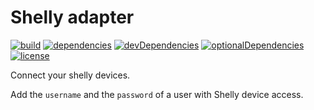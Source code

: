 # Shelly adapter

[![build](https://github.com/tim-hellhake/shelly-adapter/workflows/Build/badge.svg)](https://github.com/tim-hellhake/shelly-adapter/actions?query=workflow:Build)
[![dependencies](https://david-dm.org/tim-hellhake/shelly-adapter.svg)](https://david-dm.org/tim-hellhake/shelly-adapter)
[![devDependencies](https://david-dm.org/tim-hellhake/shelly-adapter/dev-status.svg)](https://david-dm.org/tim-hellhake/shelly-adapter?type=dev)
[![optionalDependencies](https://david-dm.org/tim-hellhake/shelly-adapter/optional-status.svg)](https://david-dm.org/tim-hellhake/shelly-adapter?type=optional)
[![license](https://img.shields.io/badge/license-MPL--2.0-blue.svg)](LICENSE)

Connect your shelly devices.

Add the `username` and the `password` of a user with Shelly device access.